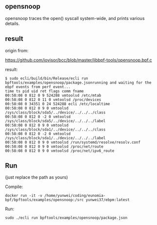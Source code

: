 ## opensnoop

opensnoop traces the open() syscall system-wide, and prints various details.

## result

origin from:

https://github.com/iovisor/bcc/blob/master/libbpf-tools/opensnoop.bpf.c

result:

```console
$ sudo ecli/build/bin/Release/ecli run bpftools/examples/opensnoop/package.jsonrunning and waiting for the ebpf events from perf event...
time ts pid uid ret flags comm fname 
00:58:08 0 812 0 9 524288 vmtoolsd /etc/mtab 
00:58:08 0 812 0 11 0 vmtoolsd /proc/devices 
00:58:08 0 34351 0 24 524288 ecli /etc/localtime 
00:58:08 0 812 0 9 0 vmtoolsd /sys/class/block/sda5/../device/../../../class 
00:58:08 0 812 0 -2 0 vmtoolsd /sys/class/block/sda5/../device/../../../label 
00:58:08 0 812 0 9 0 vmtoolsd /sys/class/block/sda1/../device/../../../class 
00:58:08 0 812 0 -2 0 vmtoolsd /sys/class/block/sda1/../device/../../../label 
00:58:08 0 812 0 9 0 vmtoolsd /run/systemd/resolve/resolv.conf 
00:58:08 0 812 0 9 0 vmtoolsd /proc/net/route 
00:58:08 0 812 0 9 0 vmtoolsd /proc/net/ipv6_route 
```

## Run

(just replace the path as yours)

Compile:

```shell
docker run -it -v /home/yunwei/coding/eunomia-bpf/bpftools/examples/opensnoop:/src yunwei37/ebpm:latest
```

Run:

```shell
sudo ./ecli run bpftools/examples/opensnoop/package.json
```